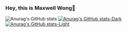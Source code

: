 ### Hey, this is Maxwell Wong👋
![Anurag's GitHub stats](https://github-readme-stats.vercel.app/api?username=Maxwell-Wong&show_icons=true&theme=transparent)
[![Anurag's GitHub stats-Dark](https://github-readme-stats.vercel.app/api?username=Maxwell-Wong&show_icons=true&theme=dark#gh-dark-mode-only)](https://github.com/anuraghazra/github-readme-stats#gh-dark-mode-only)
[![Anurag's GitHub stats-Light](https://github-readme-stats.vercel.app/api?username=Maxwell-Wong&show_icons=true&theme=default#gh-light-mode-only)](https://github.com/anuraghazra/github-readme-stats#gh-light-mode-only)

